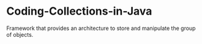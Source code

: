 # Coding-Collections-in-Java
Framework that provides an architecture to store and manipulate the group of objects.
